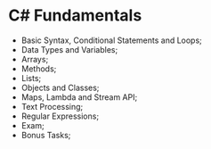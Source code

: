 # C# Fundamentals

* Basic Syntax, Conditional Statements and Loops;
* Data Types and Variables;
* Arrays;
* Methods;
* Lists;
* Objects and Classes;
* Maps, Lambda and Stream API;
* Text Processing;
* Regular Expressions;
* Exam;
* Bonus Tasks;
